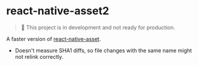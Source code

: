 # react-native-asset2

> 🚨 This project is in development and not ready for production.

A faster version of [react-native-asset](https://github.com/unimonkiez/react-native-asset).

- Doesn't measure SHA1 diffs, so file changes with the same name might not relink correctly.
